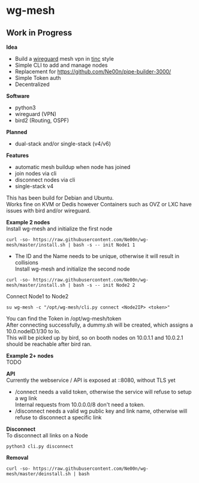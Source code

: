 # wg-mesh
## Work in Progress

**Idea**<br />
- Build a [wireguard](https://www.wireguard.com/) mesh vpn in [tinc](https://www.tinc-vpn.org/) style
- Simple CLI to add and manage nodes
- Replacement for https://github.com/Ne00n/pipe-builder-3000/
- Simple Token auth
- Decentralized

**Software**<br />
- python3
- wireguard (VPN)
- bird2 (Routing, OSPF)

**Planned**<br />
- dual-stack and/or single-stack (v4/v6)

**Features**<br />
- automatic mesh buildup when node has joined
- join nodes via cli
- disconnect nodes via cli
- single-stack v4

This has been build for Debian and Ubuntu.<br>
Works fine on KVM or Dedis however Containers such as OVZ or LXC have issues with bird and/or wireguard.<br>

**Example 2 nodes**<br>
Install wg-mesh and initialize the first node<br>
```
curl -so- https://raw.githubusercontent.com/Ne00n/wg-mesh/master/install.sh | bash -s -- init Node1 1
```
- The ID and the Name needs to be unique, otherwise it will result in collisions<br>
Install wg-mesh and initialize the second node<br>
```
curl -so- https://raw.githubusercontent.com/Ne00n/wg-mesh/master/install.sh | bash -s -- init Node2 2
```
Connect Node1 to Node2
```
su wg-mesh -c "/opt/wg-mesh/cli.py connect <Node2IP> <token>"
```
You can find the Token in /opt/wg-mesh/token<br>
After connecting successfully, a dummy.sh will be created, which assigns a 10.0.nodeID.1/30 to lo.<br>
This will be picked up by bird, so on booth nodes on 10.0.1.1 and 10.0.2.1 should be reachable after bird ran.<br>

**Example 2+ nodes**<br>
TODO<br>

**API**<br>
Currently the webservice / API is exposed at ::8080, without TLS yet<br>
- /connect needs a valid token, otherwise the service will refuse to setup a wg link<br>
Internal requests from 10.0.0.0/8 don't need a token.
- /disconnect needs a valid wg public key and link name, otherwise will refuse to disconnect a specific link<br>

**Disconnect**<br>
To disconnect all links on a Node
```
python3 cli.py disconnect
```

**Removal**
```
curl -so- https://raw.githubusercontent.com/Ne00n/wg-mesh/master/deinstall.sh | bash
```